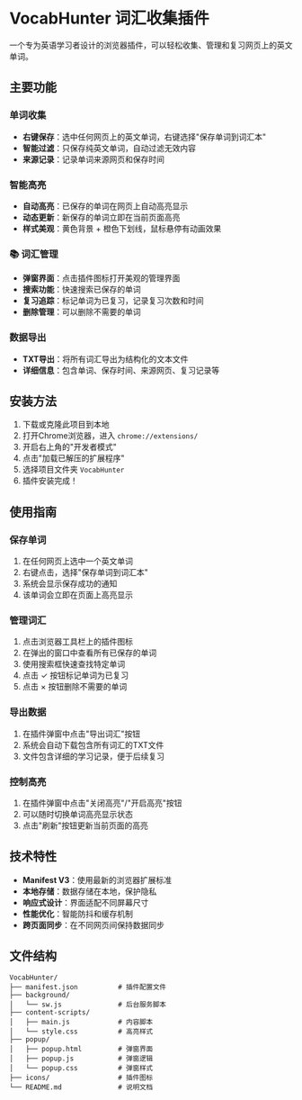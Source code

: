 # VocabHunter 词汇收集插件

一个专为英语学习者设计的浏览器插件，可以轻松收集、管理和复习网页上的英文单词。

## 主要功能

### 单词收集
- **右键保存**：选中任何网页上的英文单词，右键选择"保存单词到词汇本"
- **智能过滤**：只保存纯英文单词，自动过滤无效内容
- **来源记录**：记录单词来源网页和保存时间

### 智能高亮
- **自动高亮**：已保存的单词在网页上自动高亮显示
- **动态更新**：新保存的单词立即在当前页面高亮
- **样式美观**：黄色背景 + 橙色下划线，鼠标悬停有动画效果

### 📚 词汇管理
- **弹窗界面**：点击插件图标打开美观的管理界面
- **搜索功能**：快速搜索已保存的单词
- **复习追踪**：标记单词为已复习，记录复习次数和时间
- **删除管理**：可以删除不需要的单词

### 数据导出
- **TXT导出**：将所有词汇导出为结构化的文本文件
- **详细信息**：包含单词、保存时间、来源网页、复习记录等

## 安装方法

1. 下载或克隆此项目到本地
2. 打开Chrome浏览器，进入 `chrome://extensions/`
3. 开启右上角的"开发者模式"
4. 点击"加载已解压的扩展程序"
5. 选择项目文件夹 `VocabHunter`
6. 插件安装完成！

## 使用指南

### 保存单词
1. 在任何网页上选中一个英文单词
2. 右键点击，选择"保存单词到词汇本"
3. 系统会显示保存成功的通知
4. 该单词会立即在页面上高亮显示

### 管理词汇
1. 点击浏览器工具栏上的插件图标
2. 在弹出的窗口中查看所有已保存的单词
3. 使用搜索框快速查找特定单词
4. 点击 ✓ 按钮标记单词为已复习
5. 点击 × 按钮删除不需要的单词

### 导出数据
1. 在插件弹窗中点击"导出词汇"按钮
2. 系统会自动下载包含所有词汇的TXT文件
3. 文件包含详细的学习记录，便于后续复习

### 控制高亮
1. 在插件弹窗中点击"关闭高亮"/"开启高亮"按钮
2. 可以随时切换单词高亮显示状态
3. 点击"刷新"按钮更新当前页面的高亮

## 技术特性

- **Manifest V3**：使用最新的浏览器扩展标准
- **本地存储**：数据存储在本地，保护隐私
- **响应式设计**：界面适配不同屏幕尺寸
- **性能优化**：智能防抖和缓存机制
- **跨页面同步**：在不同网页间保持数据同步

## 文件结构

```
VocabHunter/
├── manifest.json          # 插件配置文件
├── background/
│   └── sw.js              # 后台服务脚本
├── content-scripts/
│   ├── main.js            # 内容脚本
│   └── style.css          # 高亮样式
├── popup/
│   ├── popup.html         # 弹窗界面
│   ├── popup.js           # 弹窗逻辑
│   └── popup.css          # 弹窗样式
├── icons/                 # 插件图标
└── README.md              # 说明文档
```

